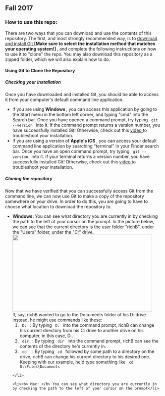 <h2> Fall 2017 </h2>

<h3> How to use this repo: </h3>
  <p>
  There are two ways that you can download and use the contents of this repository. The first, and most strongly recommended way, is to   <a href="https://git-scm.com/downloads"> download and install Git </a> <b> [Make sure to select the installation method that matches     your operating system!] </b>, and complete the following instructions on how to use it to "clone" the repo. You may also download this   repository as a zipped folder, which we will also explain how to do.
  </p>
  
<h4> Using Git to Clone the Repository </h4>
  <h5><i> Checking your installation </i></h5>
  <p>
  Once you have downloaded and installed Git, you should be able to access it from your computer's default command line application. 
  <ul>
    <li> If you are using <b> Windows </b>, you can access this application by going to the Start menu in the bottom left corner, and       typing "cmd" into the Search bar. Once you have opened a command prompt, try typing <code> git --version </code> into it. If the         command prompt returns a version number, you have successfully installed Git! Otherwise, check out this <a                               href="https://www.youtube.com/watch?v=albr1o7Z1nw"> video </a> to troubleshoot your installation. </li> 
    <li> If you are using a version of <b> Apple's iOS </b>, you can access your default command line application by searching               "terminal" in your Finder search bar. Once you have an open command prompt, try typing <code> git --version </code> into it. If your     terminal returns a version number, you have successfully installed Git! Otherwise, check out this                                       <a href="https://www.youtube.com/watch?v=LK0vMt_lEbQ"> video </a> to troubleshoot your installation. </li>
  </ul>
  </p>
  
  <h5><i> Cloning the repository </i></h5>
  <p>
  Now that we have verified that you can successfully access Git from the command line, we can now use Git to make a copy of the           repository somewhere on your drive. In order to do this, you are going to have to choose what location to download the repository to.
  <ul>
    <li><b> Windows: </b> You can see what directory you are currently in by checking the path to the left of your cursor on the             prompt. In the picture below, we can see that the current directory is the user folder "richB", under the "Users" folder, under the     "C:" drive.
    <br> 
    <img src="https://builtvisible.com/wp-content/uploads/2009/02/terminal.gif" height=250 width=450>
    <br>
    If, say, richB wanted to go to the Documents folder of his D: drive instead, he might use commands like these:
      <ol>
        <li><code> D: </code> : By typing <code> D: </code> into the command prompt, richB can change his current directory from                 his C: drive to another drive on his computer, in this case, D:. </li>
        <li><code> dir </code> : By typing <code> dir </code> into the command prompt, richB can see the contents of the directory               he's currently in. </li>
        <li><code> cd <path> </code> : By typing <code> cd </code> followed by some path to a directory on the drive, richB can change           his current directory to his desired one. Keeping with our example, he'd type something like                                             <code> cd D:\Files\Documents </code></li>
      </ol>
    
    </li>
    
    <li><b> Mac: </b> You can see what directory you are currently in by checking the path to the left of your cursor on the prompt</li>
  </ul>
  </p>
